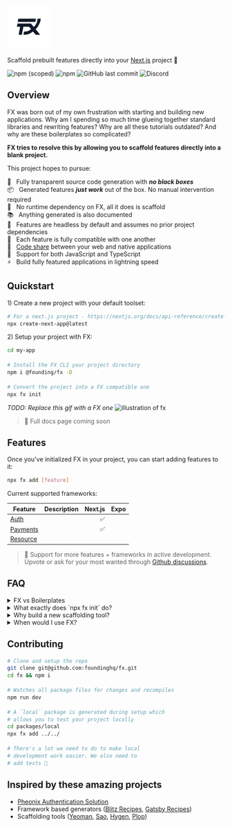 <img src="./docs/public/logo.svg" alt="fx logo" width="100">

Scaffold prebuilt features directly into your [Next.js](https://nextjs.org/) project 💾

![npm (scoped)](https://img.shields.io/npm/v/@founding/fx)
![npm](https://img.shields.io/npm/dm/@founding/fx)
![GitHub last commit](https://img.shields.io/github/last-commit/foundinghq/fx)
![Discord](https://img.shields.io/discord/700226840823857232)

## Overview

FX was born out of my own frustration with starting and building new applications. Why am I spending so much time glueing together standard libraries and rewriting features? Why are all these tutorials outdated? And why are these boilerplates so complicated?

**FX tries to resolve this by allowing you to scaffold features directly into a blank project.**

This project hopes to pursue:

🔨 &nbsp; Fully transparent source code generation with **_no black boxes_**<br>
📦 &nbsp; Generated features **_just work_** out of the box. No manual intervention required<br>
🧳 &nbsp; No runtime dependency on FX, all it does is scaffold<br>
📚 &nbsp; Anything generated is also documented<br>
💄 &nbsp; Features are headless by default and assumes no prior project dependencies<br>
🔗 &nbsp; Each feature is fully compatible with one another<br>
📱 &nbsp; [Code share]() between your web and native applications<br>
🔩 &nbsp; Support for both JavaScript and TypeScript<br>
⚡️ &nbsp; Build fully featured applications in lightning speed<br>

## Quickstart

<p>1) Create a new project with your default toolset:</p>

```bash
# For a next.js project - https://nextjs.org/docs/api-reference/create-next-app
npx create-next-app@latest
```

<p>2) Setup your project with FX:</p>

```bash
cd my-app

# Install the FX CLI your project directory
npm i @founding/fx -D

# Convert the project into a FX compatible one
npx fx init
```

_TODO: Replace this gif with a FX one_
<img width="600" src="https://user-images.githubusercontent.com/105127/100917537-4661e100-34a5-11eb-89bd-565b7bc31919.gif" alt="illustration of fx">

> 📄 Full docs page coming soon

## Features

Once you've initialized FX in your project, you can start adding features to it:

```bash
npx fx add [feature]
```

Current supported frameworks:

| Feature                         | Description | Next.js | Expo |
| ------------------------------- | ----------- | ------: | ---: |
| [Auth](generators/auth)         |             |      ✅ |      |
| [Payments](generators/payments) |             |      ✅ |      |
| [Resource](generators/resource) |             |         |      |

> 👷 Support for more features + frameworks in active development. Upvote or ask for your most wanted through [Github discussions](https://github.com/foundinghq/fx/discussions).

## FAQ

<details>
  <summary>
    <span>FX vs Boilerplates</span>
  </summary>
  <p style="margin-top:8px">[TODO]</p>
</details>

<details>
  <summary>
    <span>What exactly does `npx fx init` do?</span>
  </summary>
  <p style="margin-top:8px">[TODO]</p>
</details>

<details>
  <summary>
    <span>Why build a new scaffolding tool?</span>
  </summary>
  <p style="margin-top:8px">[TODO]</p>
</details>

<details>
  <summary>
    <span>When would I use FX?</span>
  </summary>
  <p style="margin-top:8px">[TODO]</p>
</details>

## Contributing

```sh
# Clone and setup the repo
git clone git@github.com:foundinghq/fx.git
cd fx && npm i

# Watches all package files for changes and recompiles
npm run dev

# A `local` package is generated during setup which
# allows you to test your project locally
cd packages/local
npx fx add ../../

# There's a lot we need to do to make local
# development work easier. We also need to
# add tests 🤫
```

## Inspired by these amazing projects

- [Pheonix Authentication Solution](https://dashbit.co/blog/a-new-authentication-solution-for-phoenix)
- Framework based generators ([Blitz Recipes](https://blitzjs.com/docs/using-recipes), [Gatsby Recipes](https://www.gatsbyjs.com/blog/2020-04-15-announcing-gatsby-recipes/))
- Scaffolding tools ([Yeoman](https://github.com/yeoman/yeoman), [Sao](https://github.com/saojs/sao), [Hygen](https://github.com/jondot/hygen), [Plop](https://github.com/plopjs/plop))
